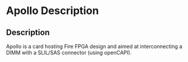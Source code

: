 # Apollo Description

## Description

Apollo is a card hosting Fire FPGA design and aimed at interconnecting a DIMM with a SLIL/SAS connector (using openCAPI).